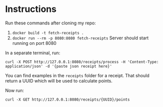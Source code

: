 # Instructions
Run these commands after cloning my repo:
1. `docker build -t fetch-receipts .`
2. `docker run --rm -p 8080:8080 fetch-receipts`
Server should start running on port 8080

In a separate terminal, run:
 ```
 curl -X POST http://127.0.0.1:8080/receipts/process -H 'Content-Type: application/json' -d '{paste json receipt here}'
 ```
You can find examples in the `receipts` folder for a receipt.
That should return a UUID which will be used to calculate points.

Now run:
```
curl -X GET http://127.0.0.1:8080/receipts/{UUID}/points
```